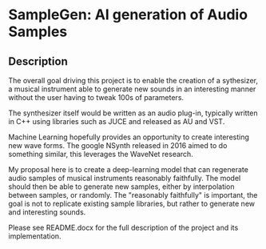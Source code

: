 # SampleGen: AI generation of Audio Samples

## Description

The overall goal driving this project is to enable the creation of a sythesizer, a musical instrument able to generate new sounds in an interesting manner without the user having to tweak 100s of parameters.

The synthesizer itself would be written as an audio plug-in, typically written in C++ using libraries such as JUCE and released as AU and VST.

Machine Learning hopefully provides an opportunity to create interesting new wave forms. The google NSynth released in 2016 aimed to do something similar, this leverages the WaveNet research.

My proposal here is to create a deep-learning model that can regenerate audio samples of musical instruments reasonably faithfully. The model should then be able to generate new samples, either by interpolation between samples, or randomly. The "reasonably faithfully" is important, the goal is not to replicate existing sample libraries, but rather to generate new and interesting sounds.


Please see README.docx for the full description of the project and its implementation.



